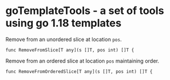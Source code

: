# goTemplateTools - a set of tools using go 1.18 templates 


Remove from an unordered slice at location `pos`.

```
func RemoveFromSlice[T any](s []T, pos int) []T {
```

Remove from an ordered slice at location `pos` maintaining order.

```
func RemoveFromOrderedSlice[T any](s []T, pos int) []T {
```
